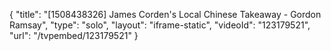 {
    "title": "[1508438326] James Corden's Local Chinese Takeaway - Gordon Ramsay",
    "type": "solo",
    "layout": "iframe-static",
    "videoId": "123179521",
    "url": "\/tvpembed\/123179521"
}